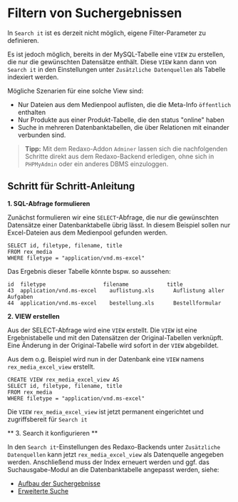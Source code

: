 # Filtern von Suchergebnissen

In `Search it` ist es derzeit nicht möglich, eigene Filter-Parameter zu definieren.

Es ist jedoch möglich, bereits in der MySQL-Tabelle eine `VIEW` zu erstellen, die nur die gewünschten Datensätze enthält. Diese `VIEW` kann dann von `Search it` in den Einstellungen unter `Zusätzliche Datenquellen` als Tabelle indexiert werden.

Mögliche Szenarien für eine solche View sind:
* Nur Dateien aus dem Medienpool auflisten, die die Meta-Info `öffentlich` enthalten
* Nur Produkte aus einer Produkt-Tabelle, die den status "online" haben
* Suche in mehreren Datenbanktabellen, die über Relationen mit einander verbunden sind.

> **Tipp:** Mit dem Redaxo-Addon `Adminer` lassen sich die nachfolgenden Schritte direkt aus dem Redaxo-Backend erledigen, ohne sich in `PHPMyAdmin` oder ein anderes DBMS einzuloggen.

## Schritt für Schritt-Anleitung

**1. SQL-Abfrage formulieren**
 
Zunächst formulieren wir eine `SELECT`-Abfrage, die nur die gewünschten Datensätze einer Datenbanktabelle übrig lässt. In diesem Beispiel sollen nur Excel-Dateien aus dem Medienpool gefunden werden.

```
SELECT id, filetype, filename, title
FROM rex_media
WHERE filetype = "application/vnd.ms-excel"
```

Das Ergebnis dieser Tabelle könnte bspw. so aussehen:

```
id  filetype                  filename            title
43  application/vnd.ms-excel	auflistung.xls	    Auflistung aller Aufgaben
44  application/vnd.ms-excel	bestellung.xls      Bestellformular
```

**2. VIEW erstellen**

Aus der SELECT-Abfrage wird eine `VIEW` erstellt. Die `VIEW` ist eine Ergebnistabelle und mit den Datensätzen der Original-Tabellen verknüpft. Eine Änderung in der Original-Tabelle wird sofort in der `VIEW` abgebildet.

Aus dem o.g. Beispiel wird nun in der Datenbank eine `VIEW` namens `rex_media_excel_view` erstellt.

```
CREATE VIEW rex_media_excel_view AS 
SELECT id, filetype, filename, title
FROM rex_media
WHERE filetype = "application/vnd.ms-excel"
```

Die `VIEW` `rex_media_excel_view` ist jetzt permanent eingerichtet und zugriffsbereit für `Search it`

** 3. Search it konfigurieren **

In den `Search it`-Einstellungen des Redaxo-Backends unter `Zusätzliche Datenquellen` kann jetzt `rex_media_excel_view` als Datenquelle angegeben werden. Anschließend muss der Index erneuert werden und ggf. das Suchausgabe-Modul an die Datenbanktabelle angepasst werden, siehe:

* [Aufbau der Suchergebnisse](search_it-result.md)
* [Erweiterte Suche](module-enhanced.md)


